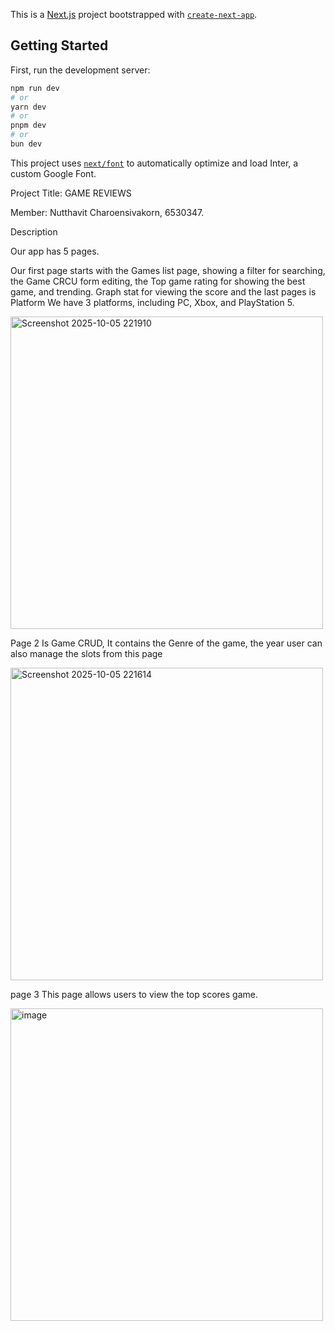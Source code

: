This is a [Next.js](https://nextjs.org) project bootstrapped with [`create-next-app`](https://github.com/vercel/next.js/tree/canary/packages/create-next-app).


## Getting Started

First, run the development server:

```bash
npm run dev
# or
yarn dev
# or
pnpm dev
# or
bun dev
```

This project uses [`next/font`](https://nextjs.org/docs/basic-features/font-optimization) to automatically optimize and load Inter, a custom Google Font.





Project Title: GAME REVIEWS

Member: Nutthavit Charoensivakorn, 6530347.
 
 

Description

Our app has 5 pages.

Our first page starts with the Games list page, showing a filter for searching, the Game CRCU form editing, the Top game rating for showing the best game, and trending. Graph stat for viewing the score and the last pages is Platform
We have 3 platforms, including PC, Xbox, and PlayStation 5.



<img width="500" height="500" alt="Screenshot 2025-10-05 221910" src="https://github.com/user-attachments/assets/077061c7-3eab-4fa1-bf82-ede1a4f2ca15" />





Page 2 
Is Game CRUD, It contains the Genre of the game, the year user can also manage the slots from this page



<img width="500" height="500" alt="Screenshot 2025-10-05 221614" src="https://github.com/user-attachments/assets/ed78a529-8797-4861-8703-6cde92b62710" />



page 3
This page allows users to view the top scores game.



<img width="500" height="500" alt="image" src="https://github.com/user-attachments/assets/1c8babae-b0f7-4f0f-84af-0128d562c2e2" />



